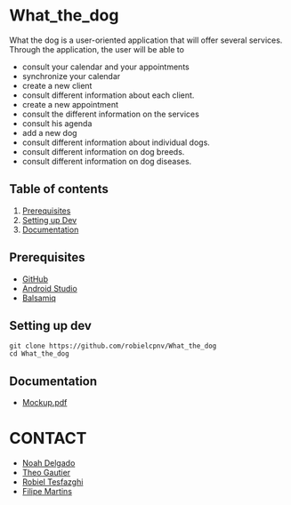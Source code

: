 # What_the_dog

What the dog is a user-oriented application that will offer several services. Through the application, the user will be able to

- consult your calendar and your appointments
- synchronize your calendar
- create a new client
- consult different information about each client.
- create a new appointment
- consult the different information on the services
- consult his agenda
- add a new dog
- consult different information about individual dogs.
- consult different information on dog breeds.
- consult different information on dog diseases.



## Table of contents

1. [Prerequisites](#prerequisites)
2. [Setting up Dev](#setting-up-dev)
3. [Documentation](#documentation)


## Prerequisites
- [GitHub](https://github.com/)
- [Android Studio](https://developer.android.com/studio)
- [Balsamiq](https://balsamiq.com/)


## Setting up dev

```
git clone https://github.com/robielcpnv/What_the_dog
cd What_the_dog
```

## Documentation
- [Mockup.pdf](/Document/maquette/What_the_dog.pdf)


# CONTACT
- [Noah Delgado](https://github.com/NoahDelgado)
- [Theo Gautier](https://github.com/TGACPNV)
- [Robiel Tesfazghi](https://github.com/robielcpnv)
- [Filipe Martins](https://github.com/FilipeCPNV)